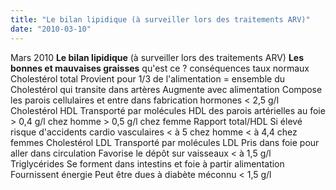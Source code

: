 ```yaml
---
title: "Le bilan lipidique (à surveiller lors des traitements ARV)"
date: "2010-03-10"
---
```


Mars 2010 **Le bilan lipidique** (à surveiller lors des traitements ARV) **Les bonnes et mauvaises graisses** qu'est ce ? conséquences taux normaux Cholestérol total Provient pour 1/3 de l'alimentation = ensemble du Cholestérol qui transite dans artères Augmente avec alimentation Compose les parois cellulaires et entre dans fabrication hormones < 2,5 g/l Cholestérol HDL Transporté par molécules HDL des parois artérielles au foie > 0,4 g/l chez homme > 0,5 g/l chez femme Rapport total/HDL Si élevé risque d'accidents cardio vasculaires < à 5 chez homme < à 4,4 chez femmes Cholestérol LDL Transporté par molécules LDL Pris dans foie pour aller dans circulation Favorise le dépôt sur vaisseaux < à 1,5 g/l Triglycérides Se forment dans intestins et foie à partir alimentation Fournissent énergie Peut être dues à diabète méconnu < 1,5 g/l